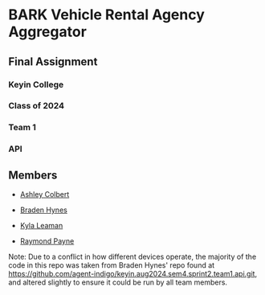 # BARK Vehicle Rental Agency Aggregator

## Final Assignment

### Keyin College

### Class of 2024

### Team 1

### API

## Members

- [Ashley Colbert](https://github.com/ashley-colbert)

- [Braden Hynes](https://github.com/agent-indigo)

- [Kyla Leaman](https://github.com/kylaleaman)

- [Raymond Payne](https://github.com/BestProductsAlways)

Note: Due to a conflict in how different devices operate, the majority of the code in this repo was 
taken from Braden Hynes' repo found at https://github.com/agent-indigo/keyin.aug2024.sem4.sprint2.team1.api.git,
and altered slightly to ensure it could be run by all team members. 
